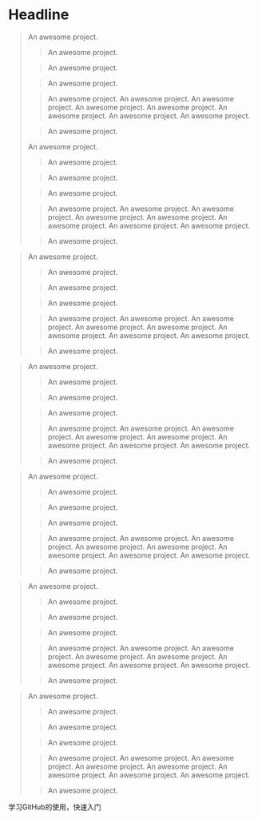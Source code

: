 # Headline

> An awesome project.
>
> > An awesome project.
>
> > An awesome project.
>
> > An awesome project.
>
> > An awesome project.
> > An awesome project.
> > An awesome project.
> > An awesome project.
> > An awesome project.
> > An awesome project.
> > An awesome project.
> > An awesome project.
>
> > An awesome project.
> 
> An awesome project.
>
> > An awesome project.
>
> > An awesome project.
>
> > An awesome project.
>
> > An awesome project.
> > An awesome project.
> > An awesome project.
> > An awesome project.
> > An awesome project.
> > An awesome project.
> > An awesome project.
> > An awesome project.
>
> > An awesome project.


> An awesome project.
>
> > An awesome project.
>
> > An awesome project.
>
> > An awesome project.
>
> > An awesome project.
> > An awesome project.
> > An awesome project.
> > An awesome project.
> > An awesome project.
> > An awesome project.
> > An awesome project.
> > An awesome project.
>
> > An awesome project.


> An awesome project.
>
> > An awesome project.
>
> > An awesome project.
>
> > An awesome project.
>
> > An awesome project.
> > An awesome project.
> > An awesome project.
> > An awesome project.
> > An awesome project.
> > An awesome project.
> > An awesome project.
> > An awesome project.
>
> > An awesome project.


> An awesome project.
>
> > An awesome project.
>
> > An awesome project.
>
> > An awesome project.
>
> > An awesome project.
> > An awesome project.
> > An awesome project.
> > An awesome project.
> > An awesome project.
> > An awesome project.
> > An awesome project.
> > An awesome project.
>
> > An awesome project.


> An awesome project.
>
> > An awesome project.
>
> > An awesome project.
>
> > An awesome project.
>
> > An awesome project.
> > An awesome project.
> > An awesome project.
> > An awesome project.
> > An awesome project.
> > An awesome project.
> > An awesome project.
> > An awesome project.
>
> > An awesome project.


> An awesome project.
>
> > An awesome project.
>
> > An awesome project.
>
> > An awesome project.
>
> > An awesome project.
> > An awesome project.
> > An awesome project.
> > An awesome project.
> > An awesome project.
> > An awesome project.
> > An awesome project.
> > An awesome project.
>
> > An awesome project.


学习GitHub的使用，快速入门
